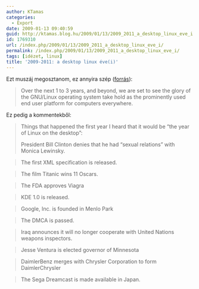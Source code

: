```yaml
---
author: KTamas
categories:
  - Export
date: 2009-01-13 09:40:59
guid: http://ktamas.blog.hu/2009/01/13/2009_2011_a_desktop_linux_eve_i
id: 1769310
url: /index.php/2009/01/13/2009_2011_a_desktop_linux_eve_i/
permalink: /index.php/2009/01/13/2009_2011_a_desktop_linux_eve_i/
tags: [idézet, linux]
title: '2009-2011: a desktop linux éve(i)'
---
```


Ezt muszáj megosztanom, ez annyira szép (<a href="http://digg.com/linux_unix/Open_Letter_to_Game_Makers_Investigate_the_GNU_Linux_niche" target="_blank">forrás</a>):

> Over the next 1 to 3 years, and beyond, we are set to see the glory of the GNU/Linux operating system take hold as the prominently used end user platform for computers everywhere.

Ez pedig a kommentekből:

> Things that happened the first year I heard that it would be &#8220;the year of Linux on the desktop&#8221;: 
> 
> President Bill Clinton denies that he had &#8220;sexual relations&#8221; with Monica Lewinsky.
  
> The first XML specification is released.
  
> The film Titanic wins 11 Oscars.
  
> The FDA approves Viagra
  
> KDE 1.0 is released.
  
> Google, Inc. is founded in Menlo Park
  
> The DMCA is passed.
  
> Iraq announces it will no longer cooperate with United Nations weapons inspectors.
  
> Jesse Ventura is elected governor of Minnesota
  
> DaimlerBenz merges with Chrysler Corporation to form DaimlerChrysler
  
> The Sega Dreamcast is made available in Japan.
